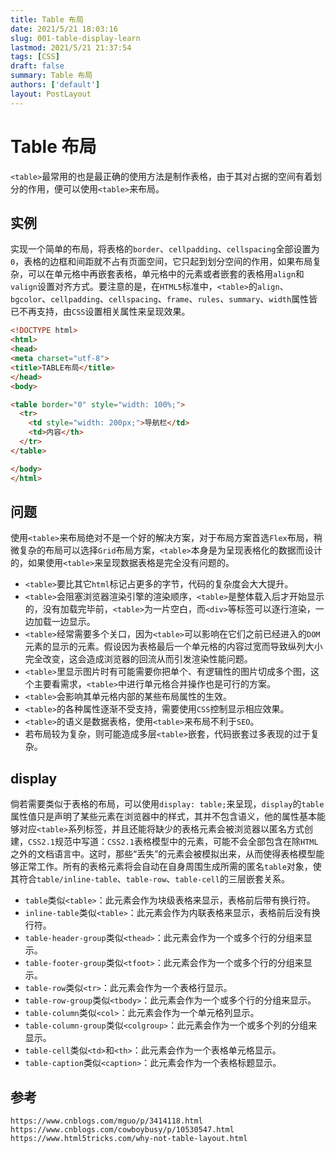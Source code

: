 ```yaml
---
title: Table 布局
date: 2021/5/21 18:03:16
slug: 001-table-display-learn
lastmod: 2021/5/21 21:37:54
tags: [CSS]
draft: false
summary: Table 布局
authors: ['default']
layout: PostLayout
---
```


# Table 布局

`<table>`最常用的也是最正确的使用方法是制作表格，由于其对占据的空间有着划分的作用，便可以使用`<table>`来布局。

## 实例

实现一个简单的布局，将表格的`border`、`cellpadding`、`cellspacing`全部设置为`0`，表格的边框和间距就不占有页面空间，它只起到划分空间的作用，如果布局复杂，可以在单元格中再嵌套表格，单元格中的元素或者嵌套的表格用`align`和`valign`设置对齐方式。要注意的是，在`HTML5`标准中，`<table>`的`align`、`bgcolor`、`cellpadding`、`cellspacing`、`frame`、`rules`、`summary`、`width`属性皆已不再支持，由`CSS`设置相关属性来呈现效果。

```html
<!DOCTYPE html>
<html>
<head>
<meta charset="utf-8">
<title>TABLE布局</title>
</head>
<body>

<table border="0" style="width: 100%;">
  <tr>
    <td style="width: 200px;">导航栏</td>
    <td>内容</th>
  </tr>
</table>

</body>
</html>
```

## 问题

使用`<table>`来布局绝对不是一个好的解决方案，对于布局方案首选`Flex`布局，稍微复杂的布局可以选择`Grid`布局方案，`<table>`本身是为呈现表格化的数据而设计的，如果使用`<table>`来呈现数据表格是完全没有问题的。

- `<table>`要比其它`html`标记占更多的字节，代码的复杂度会大大提升。
- `<table>`会阻塞浏览器渲染引擎的渲染顺序，`<table>`是整体载入后才开始显示的，没有加载完毕前，`<table>`为一片空白，而`<div>`等标签可以逐行渲染，一边加载一边显示。
- `<table>`经常需要多个关口，因为`<table>`可以影响在它们之前已经进入的`DOM`元素的显示的元素。假设因为表格最后一个单元格的内容过宽而导致纵列大小完全改变，这会造成浏览器的回流从而引发渲染性能问题。
- `<table>`里显示图片时有可能需要你把单个、有逻辑性的图片切成多个图，这个主要看需求，`<table>`中进行单元格合并操作也是可行的方案。
- `<table>`会影响其单元格内部的某些布局属性的生效。
- `<table>`的各种属性逐渐不受支持，需要使用`CSS`控制显示相应效果。
- `<table>`的语义是数据表格，使用`<table>`来布局不利于`SEO`。
- 若布局较为复杂，则可能造成多层`<table>`嵌套，代码嵌套过多表现的过于复杂。

## display

倘若需要类似于表格的布局，可以使用`display: table;`来呈现，`display`的`table`属性值只是声明了某些元素在浏览器中的样式，其并不包含语义，他的属性基本能够对应`<table>`系列标签，并且还能将缺少的表格元素会被浏览器以匿名方式创建，`CSS2.1`规范中写道：`CSS2.1`表格模型中的元素，可能不会全部包含在除`HTML`之外的文档语言中。这时，那些“丢失”的元素会被模拟出来，从而使得表格模型能够正常工作。所有的表格元素将会自动在自身周围生成所需的匿名`table`对象，使其符合`table/inline-table`、`table-row`、`table-cell`的三层嵌套关系。

- `table`类似`<table>`：此元素会作为块级表格来显示，表格前后带有换行符。
- `inline-table`类似`<table>`：此元素会作为内联表格来显示，表格前后没有换行符。
- `table-header-group`类似`<thead>`：此元素会作为一个或多个行的分组来显示。
- `table-footer-group`类似`<tfoot>`：此元素会作为一个或多个行的分组来显示。
- `table-row`类似`<tr>`：此元素会作为一个表格行显示。
- `table-row-group`类似`<tbody>`：此元素会作为一个或多个行的分组来显示。
- `table-column`类似`<col>`：此元素会作为一个单元格列显示。
- `table-column-group`类似`<colgroup>`：此元素会作为一个或多个列的分组来显示。
- `table-cell`类似`<td>`和`<th>`：此元素会作为一个表格单元格显示。
- `table-caption`类似`<caption>`：此元素会作为一个表格标题显示。

## 参考

```
https://www.cnblogs.com/mguo/p/3414118.html
https://www.cnblogs.com/cowboybusy/p/10530547.html
https://www.html5tricks.com/why-not-table-layout.html

```
